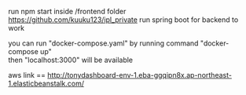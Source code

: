 run npm start inside /frontend folder \
https://github.com/kuuku123/ipl_private run spring boot for backend to work 

you can run "docker-compose.yaml" by running command "docker-compose up" \
then "localhost:3000" will be available


aws link == http://tonydashboard-env-1.eba-ggqipn8x.ap-northeast-1.elasticbeanstalk.com/

